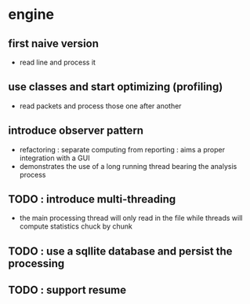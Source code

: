 # engine

## first naive version

* read line and process it 

## use classes and start optimizing (profiling)

* read packets and process those one after another

## introduce observer pattern 

* refactoring : separate computing from reporting : aims a proper integration with a GUI
* demonstrates the use of a long running thread bearing the analysis process

## TODO : introduce multi-threading 

* the main processing thread will only read in the file while threads will compute statistics chuck by chunk

## TODO : use a sqllite database and persist the processing

## TODO : support resume


